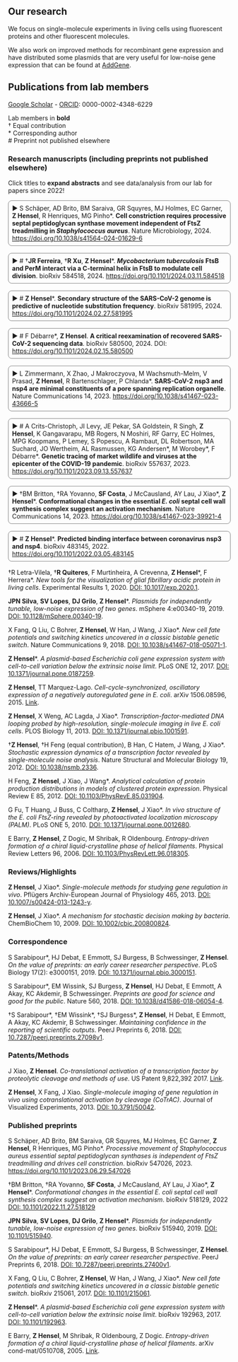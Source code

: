 ## Our research

We focus on single-molecule experiments in living cells using fluorescent proteins and other fluorescent molecules.

We also work on improved methods for recombinant gene expression and have distributed some plasmids that are very useful for low-noise gene expression that can be found at [AddGene](https://www.addgene.org/Zach_Hensel/).

## Publications from lab members

[Google Scholar](https://scholar.google.com/citations?user=QwsENLQAAAAJ&hl=en) - [ORCID](https://orcid.org/0000-0002-4348-6229): 0000-0002-4348-6229

Lab members in **bold**\
† Equal contribution\
\* Corresponding author\
\# Preprint not published elsewhere

### Research manuscripts (including preprints not published elsewhere)

Click titles to **expand abstracts** and see data/analysis from our lab for papers since 2022!

<details markdown="1">
<summary>S Schäper, AD Brito, BM Saraiva, GR Squyres, MJ Holmes, EC Garner, <b>Z Hensel</b>, R Henriques, MG Pinho*. <span>Cell constriction requires processive septal peptidoglycan synthase movement independent of FtsZ treadmilling in <i>Staphylococcus aureus</i></span>. Nature Microbiology, 2024. <a href="https://doi.org/10.1038/s41564-024-01629-6">https://doi.org/10.1038/s41564-024-01629-6</a></summary>

<img src="image/research/1709141678947.png" width=400 />

**Abstract**: Bacterial cell division requires recruitment of peptidoglycan (PG) synthases to the division site by the tubulin homologue, FtsZ. Septal PG synthases promote septum growth. FtsZ treadmilling is proposed to drive the processive movement of septal PG synthases and septal constriction in some bacteria; however, the precise mechanisms spatio-temporally regulating PG synthase movement and activity and FtsZ treadmilling are poorly understood. Here using single-molecule imaging of division proteins in the Gram-positive pathogen <i>Staphylococcus aureus</i>, we showed that the septal PG synthase complex FtsW/PBP1 and its putative activator protein, DivIB, move with similar velocity around the division site. Impairing FtsZ treadmilling did not affect FtsW or DivIB velocities or septum constriction rates. Contrarily, PG synthesis inhibition decelerated or stopped directional movement of FtsW and DivIB, and septum constriction. Our findings suggest that a single population of processively moving FtsW/PBP1 associated with DivIB drives cell constriction independently of FtsZ treadmilling in S. aureus.

</details>

<details markdown="1">
<summary># †<b>JR Ferreira</b>, †<b>R Xu</b>, <b>Z Hensel</b>*. <span><i>Mycobacterium tuberculosis</i> FtsB and PerM interact via a C-terminal helix in FtsB to modulate cell division</span>. bioRxiv 584518, 2024. <a href="https://doi.org/10.1101/2024.03.11.584518">https://doi.org/10.1101/2024.03.11.584518</a></summary>

<img src="image/research/1710262172884.png" width="600" />

**Abstract**: Latent infection by *Mycobacterium tuberculosis* (Mtb) impedes effective tuberculosis therapy and eradication. The protein PerM is essential for chronic Mtb infections in mice and acts via the divisome protein FtsB to modulate cell division. Using transgenic co-expression in *Escherichia coli*, we studied the Mtb PerM-FtsB interaction in isolation from other Mtb proteins, engineering PerM to enhance expression in the *E. coli* membrane. We confirmed the reported instability of Mtb FtsB, and we linked FtsB instability to a segment of FtsB predicted to bind cell-division proteins FtsL and FtsQ. Though narrowly conserved, the PerM-FtsB interaction emerges as a potential target for therapy targeting persistent infections by disrupting regulation of cell division. Using fluorescence microscopy, we found that stability of both FtsB and PerM hinges on their interaction via a C-terminal helix in FtsB. Molecular dynamics results supported the observation that FtsB stabilized PerM, and suggested that interactions at the PerM-FtsB interface differ from our initial structure prediction in a way that is consistent with PerM sequence conservation. Integrating protein structure prediction, molecular dynamics and single-molecule microscopy, our approach is primed to screen potential inhibitors of the PerM-FtsB interaction and can be straightforwardly adapted to explore other putative interactions.

</details>

<details markdown="1">
<summary># <b>Z Hensel</b>*. <span>Secondary structure of the SARS-CoV-2 genome is predictive of nucleotide substitution frequency</span>. bioRxiv 581995, 2024. <a href="https://doi.org/10.1101/2024.02.27.581995">https://doi.org/10.1101/2024.02.27.581995</a></summary>

<img src="image/research/1709074436982.png" width="450" />

**Abstract**: Accurate estimation of the effects of mutations on SARS-CoV-2 viral fitness can inform public-health responses such as vaccine development and predicting the impact of a new variant; it can also illuminate biological mechanisms including those underlying the emergence of variants of concern. Recently, Lan et al reported a high-quality model of SARS-CoV-2 secondary structure and its underlying dimethyl sulfate (DMS) reactivity data. I investigated whether secondary structure can explain some variability in the frequency of observing different nucleotide substitutions across millions of patient sequences in the SARS-CoV-2 phylogenetic tree. Nucleotide basepairing was compared to the estimated “mutational fitness” of substitutions, a measurement of the difference between a substitution’s observed and expected frequency that is correlated with other estimates of viral fitness. This comparison revealed that secondary structure is often predictive of substitution frequency, with significant decreases in substitution frequencies at basepaired positions. Focusing on the mutational fitness of C→T, the most common type of substitution, I describe C→T substitutions at basepaired positions that characterize major SARS-CoV-2 variants; such mutations may have a greater impact on fitness than appreciated when considering substitution frequency alone.

</details>

<details markdown="1">
<summary># F Débarre*, <b>Z Hensel</b>. <span>A critical reexamination of recovered SARS-CoV-2 sequencing data</span>. bioRxiv 580500, 2024. DOI: <a href="https://doi.org/10.1101/2024.02.15.580500">https://doi.org/10.1101/2024.02.15.580500</a></summary>

<img src="image/research/1709075305862.png" width=300 />

**Abstract**: SARS-CoV-2 genomes collected at the onset of the Covid-19 pandemic are valuable because they could help understand how the virus entered the human population. In 2021, Jesse Bloom reported on the recovery of a dataset of raw sequencing reads that had been removed from the NCBI SRA database at the request of the data generators, a scientific team at Wuhan University (Wang et al., 2020b). Bloom suggested that the data may have been removed in order to obfuscate the origin of SARS-CoV-2, and he questioned the generating authors' statements that the samples had been collected on and after January 30, 2020. Here, we show that sample collection dates were published in 2020 by Wang et al. together with the sequencing reads, and match the dates given by the authors in 2021. We examine mutations in these sequences and confirm that they are entirely consistent with the previously known genetic diversity of SARS-CoV-2 of late January 2020. Finally, we explain how an apparent phylogenetic rooting paradox described by Bloom was resolved by subsequent analysis. Our reanalysis demonstrates that allegations of cover-up or of metadata manipulation were unwarranted.

</details>

<details markdown="1">
<summary>L Zimmermann, X Zhao, J Makroczyova, M Wachsmuth-Melm, V Prasad, <b>Z Hensel</b>,  R Bartenschlager, P Chlanda*. <span>SARS-CoV-2 nsp3 and nsp4 are minimal constituents of a pore spanning replication organelle</span>. Nature Communications 14, 2023. <a href="https://doi.org/10.1038/s41467-023-43666-5">https://doi.org/10.1038/s41467-023-43666-5</a></summary>

<img src="image/research/1709080234066.png" width=300 />

**Abstract**: Coronavirus replication is associated with the remodeling of cellular membranes, resulting in the formation of double-membrane vesicles (DMVs). A DMV-spanning pore was identified as a putative portal for viral RNA. However, the exact components and the structure of the SARS-CoV-2 DMV pore remain to be determined. Here, we investigate the structure of the DMV pore by in situ cryo-electron tomography combined with subtomogram averaging. We identify non-structural protein (nsp) 3 and 4 as minimal components required for the formation of a DMV-spanning pore, which is dependent on nsp3-4 proteolytic cleavage. In addition, we show that Mac2-Mac3-DPUP-Ubl2 domains are critical for nsp3 oligomerization and crown integrity which influences membrane curvature required for biogenesis of DMVs. Altogether, SARS-CoV-2 nsp3-4 have a dual role by driving the biogenesis of replication organelles and assembly of DMV-spanning pores which we propose here to term replicopores.

</details>

<details markdown="1">
<summary># A Crits-Christoph, JI Levy, JE Pekar, SA Goldstein, R Singh, <b>Z Hensel</b>, K Gangavarapu, MB Rogers, N Moshiri, RF Garry, EC Holmes, MPG Koopmans, P Lemey, S Popescu, A Rambaut, DL Robertson, MA Suchard, JO Wertheim, AL Rasmussen, KG Andersen*, M Worobey*, F Débarre*. <span>Genetic tracing of market wildlife and viruses at the epicenter of the COVID-19 pandemic</span>. bioRxiv 557637, 2023. <a href="https://doi.org/10.1101/2023.09.13.557637">https://doi.org/10.1101/2023.09.13.557637</a></summary>

<img src="image/research/1709141225200.png" width=450 />

**Abstract**: Zoonotic spillovers of viruses have occurred through the animal trade worldwide. The start of the COVID-19 pandemic was traced epidemiologically to the Huanan Wholesale Seafood Market, the site with the most reported wildlife vendors in the city of Wuhan, China. Here, we analyze publicly available qPCR and sequencing data from environmental samples collected in the Huanan market in early 2020. We demonstrate that the SARS-CoV-2 genetic diversity linked to this market is consistent with market emergence, and find increased SARS-CoV-2 positivity near and within a particular wildlife stall. We identify wildlife DNA in all SARS-CoV-2 positive samples from this stall. This includes species such as civets, bamboo rats, porcupines, hedgehogs, and one species, raccoon dogs, known to be capable of SARS-CoV-2 transmission. We also detect other animal viruses that infect raccoon dogs, civets, and bamboo rats. Combining metagenomic and phylogenetic approaches, we recover genotypes of market animals and compare them to those from other markets. This analysis provides the genetic basis for a short list of potential intermediate hosts of SARS-CoV-2 to prioritize for retrospective serological testing and viral sampling.

</details>

<details markdown="1">
<summary>†BM Britton, †RA Yovanno, <b>SF Costa</b>,  J McCausland,  AY Lau,  J Xiao*, <b>Z Hensel</b>*. <span>Conformational changes in the essential <i>E. coli</i> septal cell wall synthesis complex suggest an activation mechanism</span>. Nature Communications 14, 2023. <a href="https://doi.org/10.1038/s41467-023-39921-4">https://doi.org/10.1038/s41467-023-39921-4</a></summary>

<img src="image/research/1709141406828.png" width=550 />

**Abstract**: The bacterial divisome is a macromolecular machine composed of more than 30 proteins that controls cell wall constriction during division. Here, we present a model of the structure and dynamics of the core complex of the *E. coli* divisome, supported by a combination of structure prediction, molecular dynamics simulation, single-molecule imaging, and mutagenesis. We focus on the septal cell wall synthase complex formed by FtsW and FtsI, and its regulators FtsQ, FtsL, FtsB, and FtsN. The results indicate extensive interactions in four regions in the periplasmic domains of the complex. FtsQ, FtsL, and FtsB support FtsI in an extended conformation, with the FtsI transpeptidase domain lifted away from the membrane through interactions among the C-terminal domains. FtsN binds between FtsI and FtsL in a region rich in residues with superfission (activating) and dominant negative (inhibitory) mutations. Mutagenesis experiments and simulations suggest that the essential domain of FtsN links FtsI and FtsL together, potentially modulating interactions between the anchor-loop of FtsI and the putative catalytic cavity of FtsW, thus suggesting a mechanism of how FtsN activates the cell wall synthesis activities of FtsW and FtsI.

</details>

<details markdown="1">
<summary># <b>Z Hensel</b>*. <span>Predicted binding interface between coronavirus nsp3 and nsp4</span>. bioRxiv 483145, 2022. <a href="https://doi.org/10.1101/2022.03.05.483145">https://doi.org/10.1101/2022.03.05.483145</a></summary>

<img src="image/research/1709145704824.png" width="450" />

**Abstract**: Double membrane vesicles (DMVs) in coronavirus-infected cells feature pores that span both membranes. DMV pores were observed to have six-fold symmetry and include the nsp3 protein. Co-expression of SARS-CoV nsp3 and nsp4 induces DMV formation, and elements of nsp3 and nsp4 have been identified that are essential for membrane disruption. I describe a predicted luminal binding interface between nsp3 and nsp4 that is membrane-associated, conserved in SARS-CoV-2 during the COVID-19 pandemic and in diverse coronaviruses, and stable in molecular dynamics simulation. Combined with structure predictions for the full-length nsp4 monomer and cryo-EM data, this suggests a DMV pore model in which nsp4 spans both membranes with nsp3 and nsp4 inserted into the same bilayer. This approach may be able to identify additional protein-protein interactions between coronavirus proteins.

</details>

†R Letra-Vilela, †**R Quiteres**, F Murtinheira, A Crevenna, **Z Hensel**\*, F Herrera\*.
*New tools for the visualization of glial fibrillary acidic protein in living cells*.
Experimental Results 1, 2020.
[DOI: 10.1017/exp.2020.1](https://doi.org/10.1017/exp.2020.1).

**JPN Silva**, **SV Lopes**,  **DJ Grilo**,  **Z Hensel**\*.
*Plasmids for independently tunable, low-noise expression of two genes*.
mSphere 4:e00340-19, 2019.
[DOI: 10.1128/mSphere.00340-19](https://doi.org/10.1128/mSphere.00340-19).

X Fang, Q Liu, C Bohrer, **Z Hensel**, W Han, J Wang, J Xiao\*.
*New cell fate potentials and switching kinetics uncovered in a classic bistable genetic switch*.
Nature Communications 9, 2018.
[DOI: 10.1038/s41467-018-05071-1](https://doi.org/10.1038/s41467-018-05071-1).

**Z Hensel**\*.
*A plasmid-based Escherichia coli gene expression system with cell-to-cell variation below the extrinsic noise limit*.
PLoS ONE 12, 2017.
[DOI: 10.1371/journal.pone.0187259](https://doi.org/10.1371/journal.pone.0187259).

**Z Hensel**, TT Marquez-Lago.
*Cell-cycle-synchronized, oscillatory expression of a negatively autoregulated gene in E. coli*.
arXiv 1506.08596, 2015.
[Link](https://arxiv.org/abs/1506.08596).

**Z Hensel**, X Weng, AC Lagda, J Xiao\*.
*Transcription-factor-mediated DNA looping probed by high-resolution, single-molecule imaging in live E. coli cells*.
PLOS Biology 11, 2013.
[DOI: 10.1371/journal.pbio.1001591](https://doi.org/10.1371/journal.pbio.1001591).

†**Z Hensel**, †H Feng (equal contribution), B Han, C Hatem, J Wang, J Xiao\*.
*Stochastic expression dynamics of a transcription factor revealed by single-molecule noise analysis*.
Nature Structural and Molecular Biology 19, 2012.
[DOI: 10.1038/nsmb.2336](https://doi.org/10.1038/nsmb.2336).

H Feng, **Z Hensel**, J Xiao, J Wang\*.
*Analytical calculation of protein production distributions in models of clustered protein expression*.
Physical Review E 85, 2012.
[DOI: 10.1103/PhysRevE.85.031904](https://doi.org/10.1103/PhysRevE.85.031904).

G Fu, T Huang, J Buss, C Coltharp, **Z Hensel**, J Xiao\*.
*In vivo structure of the E. coli FtsZ-ring revealed by photoactivated localization microscopy (PALM)*.
PLoS ONE 5, 2010.
[DOI: 10.1371/journal.pone.0012680](https://doi.org/10.1371/journal.pone.0012680).

E Barry, **Z Hensel**, Z Dogic, M Shribak, R Oldenbourg.
*Entropy-driven formation of a chiral liquid-crystalline phase of helical filaments*.
Physical Review Letters 96, 2006.
[DOI: 10.1103/PhysRevLett.96.018305](https://doi.org/10.1103/PhysRevLett.96.018305).

### Reviews/Highlights

**Z Hensel**, J Xiao\*.
*Single-molecule methods for studying gene regulation in vivo*.
Pflügers Archiv-European Journal of Physiology 465, 2013.
[DOI: 10.1007/s00424-013-1243-y](https://doi.org/10.1007/s00424-013-1243-y).

**Z Hensel**, J Xiao\*.
*A mechanism for stochastic decision making by bacteria*.
ChemBioChem 10, 2009.
[DOI: 10.1002/cbic.200800824](https://doi.org/10.1002/cbic.200800824).

### Correspondence

S Sarabipour\*, HJ Debat, E Emmott, SJ Burgess, B Schwessinger, **Z Hensel**.
*On the value of preprints: an early career researcher perspective*.
PLoS Biology 17(2): e3000151, 2019.
[DOI: 10.1371/journal.pbio.3000151](https://doi.org/10.1371/journal.pbio.3000151).

S Sarabipour\*, EM Wissink, SJ Burgess, **Z Hensel**, HJ Debat, E Emmott, A Akay, KC Akdemir, B Schwessinger.
*Preprints are good for science and good for the public*.
Nature 560, 2018.
[DOI: 10.1038/d41586-018-06054-4](https://doi.org/10.1038/d41586-018-06054-4).

†S Sarabipour\*, †EM Wissink\*, †SJ Burgess\*, **Z Hensel**, H Debat, E Emmott, A Akay, KC Akdemir, B Schwessinger.
*Maintaining confidence in the reporting of scientific outputs*.
PeerJ Preprints 6, 2018.
[DOI: 10.7287/peerj.preprints.27098v1](https://doi.org/10.7287/peerj.preprints.27098v1).

### Patents/Methods

J Xiao, **Z Hensel**.
*Co-translational activation of a transcription factor by proteolytic cleavage and methods of use*.
US Patent 9,822,392 2017.
[Link](https://patents.google.com/patent/US9822392B2/en).

**Z Hensel**, X Fang, J Xiao.
*Single-molecule imaging of gene regulation in vivo using cotranslational activation by cleavage (CoTrAC)*.
Journal of Visualized Experiments, 2013.
[DOI: 10.3791/50042](https://doi.org/10.3791/50042).

### Published preprints

S Schäper, AD Brito, BM Saraiva, GR Squyres, MJ Holmes, EC Garner, **Z Hensel**, R Henriques, MG Pinho\*. *Processive movement of Staphylococcus aureus essential septal peptidoglycan synthases is independent of FtsZ treadmilling and drives cell constriction*.
bioRxiv 547026, 2023. <a href="https://doi.org/10.1101/2023.06.29.547026">https://doi.org/10.1101/2023.06.29.547026</a></summary>

†BM Britton, †RA Yovanno, **SF Costa**,  J McCausland,  AY Lau,  J Xiao\*, **Z Hensel**\*.
*Conformational changes in the essential E. coli septal cell wall synthesis complex suggest an activation mechanism*.
bioRxiv 518129, 2022
[DOI: 10.1101/2022.11.27.518129](https://doi.org/10.1101/2022.11.27.518129)

**JPN Silva**, **SV Lopes**,  **DJ Grilo**,  **Z Hensel**\*.
*Plasmids for independently tunable, low-noise expression of two genes*.
bioRxiv 515940, 2019.
[DOI: 10.1101/515940](https://doi.org/10.1101/515940).

S Sarabipour\*, HJ Debat, E Emmott, SJ Burgess, B Schwessinger, **Z Hensel**.
*On the value of preprints: an early career researcher perspective*.
PeerJ Preprints 6, 2018.
[DOI: 10.7287/peerj.preprints.27400v1](https://doi.org/10.7287/peerj.preprints.27400v1).

X Fang, Q Liu, C Bohrer, **Z Hensel**, W Han, J Wang, J Xiao\*.
*New cell fate potentials and switching kinetics uncovered in a classic bistable genetic switch*.
bioRxiv 215061, 2017.
[DOI: 10.1101/215061](https://doi.org/10.1101/215061).

**Z Hensel**\*.
*A plasmid-based Escherichia coli gene expression system with cell-to-cell variation below the extrinsic noise limit*.
bioRxiv 192963, 2017.
[DOI: 10.1101/192963](https://doi.org/10.1101/192963).

E Barry, **Z Hensel**, M Shribak, R Oldenbourg, Z Dogic.
*Entropy-driven formation of a chiral liquid-crystalline phase of helical filaments*.
arXiv cond-mat/0510708, 2005.
[Link](https://arxiv.org/abs/cond-mat/0510708).

<style>

span {
     font-weight: bold;
}

details > summary {
    list-style-type: none;
    cursor:pointer;
}

details > summary::-webkit-details-marker {
    display: none;
}

details > summary::before {
    content: '▶️ ';
}

details[open] > summary::before {
    content: '🔽 ';
}

details {
    margin-bottom: 1rem;
    border: 1px solid gray;
    border-radius: 0.5rem;
    padding: 0.5rem;
}

details[open] > summary {
    margin-bottom: 0.5rem;
}

</style>
